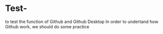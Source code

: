 # Test-
to test the function of Github and Github Desktop
In order to undertand how Github work, we should do some practice
